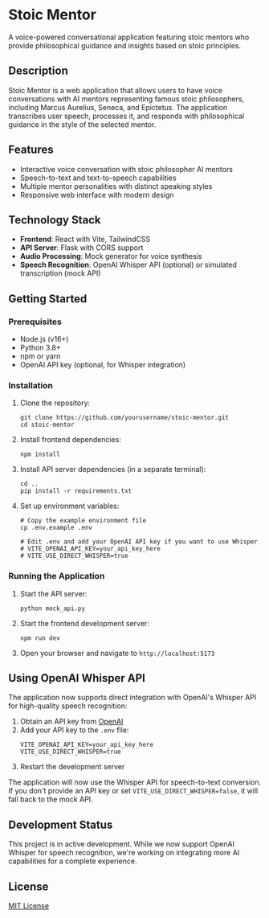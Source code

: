 # Stoic Mentor

A voice-powered conversational application featuring stoic mentors who provide philosophical guidance and insights based on stoic principles.

## Description

Stoic Mentor is a web application that allows users to have voice conversations with AI mentors representing famous stoic philosophers, including Marcus Aurelius, Seneca, and Epictetus. The application transcribes user speech, processes it, and responds with philosophical guidance in the style of the selected mentor.

## Features

- Interactive voice conversation with stoic philosopher AI mentors
- Speech-to-text and text-to-speech capabilities
- Multiple mentor personalities with distinct speaking styles
- Responsive web interface with modern design

## Technology Stack

- **Frontend**: React with Vite, TailwindCSS
- **API Server**: Flask with CORS support
- **Audio Processing**: Mock generator for voice synthesis
- **Speech Recognition**: OpenAI Whisper API (optional) or simulated transcription (mock API)

## Getting Started

### Prerequisites

- Node.js (v16+)
- Python 3.8+
- npm or yarn
- OpenAI API key (optional, for Whisper integration)

### Installation

1. Clone the repository:
   ```
   git clone https://github.com/yourusername/stoic-mentor.git
   cd stoic-mentor
   ```

2. Install frontend dependencies:
   ```
   npm install
   ```

3. Install API server dependencies (in a separate terminal):
   ```
   cd ..
   pip install -r requirements.txt
   ```

4. Set up environment variables:
   ```
   # Copy the example environment file
   cp .env.example .env
   
   # Edit .env and add your OpenAI API key if you want to use Whisper
   # VITE_OPENAI_API_KEY=your_api_key_here
   # VITE_USE_DIRECT_WHISPER=true
   ```

### Running the Application

1. Start the API server:
   ```
   python mock_api.py
   ```

2. Start the frontend development server:
   ```
   npm run dev
   ```

3. Open your browser and navigate to `http://localhost:5173`

## Using OpenAI Whisper API

The application now supports direct integration with OpenAI's Whisper API for high-quality speech recognition:

1. Obtain an API key from [OpenAI](https://platform.openai.com/api-keys)
2. Add your API key to the `.env` file:
   ```
   VITE_OPENAI_API_KEY=your_api_key_here
   VITE_USE_DIRECT_WHISPER=true
   ```
3. Restart the development server

The application will now use the Whisper API for speech-to-text conversion. If you don't provide an API key or set `VITE_USE_DIRECT_WHISPER=false`, it will fall back to the mock API.

## Development Status

This project is in active development. While we now support OpenAI Whisper for speech recognition, we're working on integrating more AI capabilities for a complete experience.

## License

[MIT License](LICENSE)
